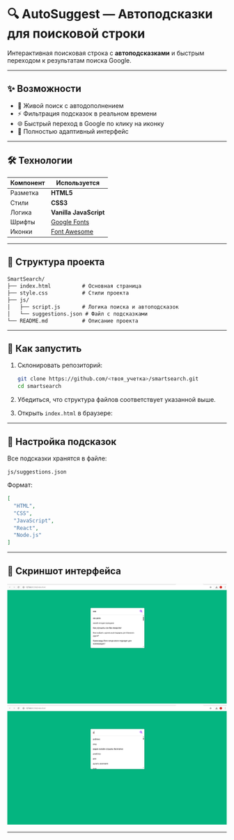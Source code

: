 # 🔍 AutoSuggest — Автоподсказки для поисковой строки

Интерактивная поисковая строка с **автоподсказками** и быстрым переходом к результатам поиска Google.

---

## ✨ Возможности

- 🔎 Живой поиск с автодополнением
- ⚡ Фильтрация подсказок в реальном времени
- 🌐 Быстрый переход в Google по клику на иконку
- 📱 Полностью адаптивный интерфейс

---

## 🛠 Технологии

| Компонент   | Используется           |
|------------|------------------------|
| Разметка   | **HTML5**             |
| Стили      | **CSS3**              |
| Логика     | **Vanilla JavaScript** |
| Шрифты     | [Google Fonts](https://fonts.google.com/) |
| Иконки     | [Font Awesome](https://fontawesome.com/) |

---

## 📂 Структура проекта

```
SmartSearch/
├── index.html          # Основная страница
├── style.css           # Стили проекта
├── js/
│   ├── script.js       # Логика поиска и автоподсказок
│   └── suggestions.json # Файл с подсказками
└── README.md           # Описание проекта
```

---

## 🚀 Как запустить

1. Склонировать репозиторий:
   ```bash
   git clone https://github.com/<твоя_учетка>/smartsearch.git
   cd smartsearch
   ```

2. Убедиться, что структура файлов соответствует указанной выше.

3. Открыть `index.html` в браузере:


---

## 📌 Настройка подсказок

Все подсказки хранятся в файле:

```
js/suggestions.json
```

Формат:
```json
[
  "HTML",
  "CSS",
  "JavaScript",
  "React",
  "Node.js"
]
```

---

## 📸 Скриншот интерфейса

![alt text](img/image.png)
![alt text](img/image-1.png)

---
